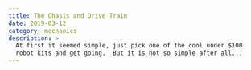 ```yaml
---
title: The Chasis and Drive Train
date: 2019-03-12
category: mechanics
description: >
  At first it seemed simple, just pick one of the cool under $100
  robot kits and get going.  But it is not so simple after all...
---
```


